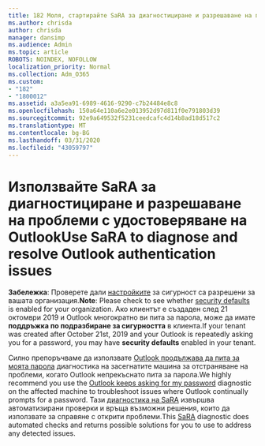 ```yaml
---
title: 182 Моля, стартирайте SaRA за диагностициране и разрешаване на проблеми с удостоверяване на Outlook
ms.author: chrisda
author: chrisda
manager: dansimp
ms.audience: Admin
ms.topic: article
ROBOTS: NOINDEX, NOFOLLOW
localization_priority: Normal
ms.collection: Adm_O365
ms.custom:
- "182"
- "1800012"
ms.assetid: a3a5ea91-6989-4616-9290-c7b24484e8c8
ms.openlocfilehash: 150a64e110a6e2e013952d97d811f0e791803d39
ms.sourcegitcommit: 92e9a649532f5231ceedcafc4d14b8ad18d517c2
ms.translationtype: MT
ms.contentlocale: bg-BG
ms.lasthandoff: 03/31/2020
ms.locfileid: "43059797"
---
```

# <a name="use-sara-to-diagnose-and-resolve-outlook-authentication-issues"></a><span data-ttu-id="fe1b7-102">Използвайте SaRA за диагностициране и разрешаване на проблеми с удостоверяване на Outlook</span><span class="sxs-lookup"><span data-stu-id="fe1b7-102">Use SaRA to diagnose and resolve Outlook authentication issues</span></span>

<span data-ttu-id="fe1b7-103">**Забележка**: Проверете дали [настройките](http://aka.ms/securitydefaults) за сигурност са разрешени за вашата организация.</span><span class="sxs-lookup"><span data-stu-id="fe1b7-103">**Note**: Please check to see whether [security defaults](http://aka.ms/securitydefaults) is enabled for your organization.</span></span> <span data-ttu-id="fe1b7-104">Ако клиентът е създаден след 21 октомври 2019 и Outlook многократно ви пита за парола, може да имате **поддръжка по подразбиране за сигурността** в клиента.</span><span class="sxs-lookup"><span data-stu-id="fe1b7-104">If your tenant was created after October 21st, 2019 and your Outlook is repeatedly asking you for a password, you may have **security defaults** enabled in your tenant.</span></span>

<span data-ttu-id="fe1b7-105">Силно препоръчваме да използвате [Outlook продължава да пита за моята парола](https://aka.ms/SaRA-OutlookPwdPrompt-Alchemy) диагностика на засегнатите машина за отстраняване на проблеми, когато Outlook непрекъснато пита за парола.</span><span class="sxs-lookup"><span data-stu-id="fe1b7-105">We highly recommend you use the [Outlook keeps asking for my password](https://aka.ms/SaRA-OutlookPwdPrompt-Alchemy) diagnostic on the affected machine to troubleshoot issues where Outlook continually prompts for a password.</span></span> <span data-ttu-id="fe1b7-106">Тази [диагностика на SaRA](https://diagnostics.office.com/#/) извършва автоматизирани проверки и връща възможни решения, които да използвате за справяне с открити проблеми.</span><span class="sxs-lookup"><span data-stu-id="fe1b7-106">This [SaRA](https://diagnostics.office.com/#/) diagnostic does automated checks and returns possible solutions for you to use to address any detected issues.</span></span>
